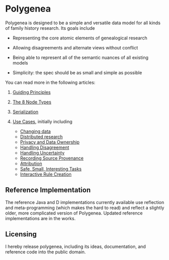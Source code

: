 Polygenea
=========

Polygenea is designed to be a simple and versatile data model
for all kinds of family history research.
Its goals include

*	Representing the core atomic elements of genealogical research

*	Allowing disagreements and alternate views without conflict

*	Being able to represent all of the semantic nuances of all existing models

*	Simplicity: the spec should be as small and simple as possible


You can read more in the following articles:

1.	[Guiding Principles](principles.md)

2.	[The 8 Node Types](nodes.md)

3.	[Serialization](serialization.md)

4.	[Use Cases](usecases.md), initially including
	
	* 	[Changing data](usecases.md#fixing-a-mistake)
	* 	[Distributed research](usecases.md#distributed-research)
	* 	[Privacy and Data Ownership](usecases.md#privacy-and-data-ownership)
	* 	[Handling Disagreement](usecases.md#handling-disagreement)
	* 	[Handling Uncertainty](usecases.md#handling-uncertainty)
	* 	[Recording Source Provenance](usecases.md#recording-provenance)
	* 	[Attribution](usecases.md#attribution)
	* 	[Safe, Small, Interesting Tasks](usecases.md#safe-small-interesting-tasks)
	* 	[Interactive Rule Creation](usecases.md#rule-creation)


Reference Implementation
------------------------

The reference Java and D implementations currently available
use reflection and meta-programming (which makes the hard to read)
and reflect a slightly older, more complicated version of Polygenea.
Updated reference implementations are in the works.


Licensing
---------

I hereby release polygenea, including its ideas, documentation, and reference code
into the public domain.
